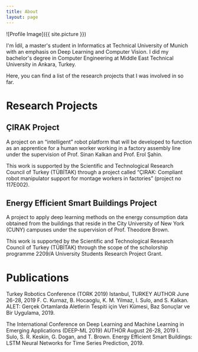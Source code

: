 ```yaml
---
title: About
layout: page
---
```

![Profile Image]({{ site.picture }})

<p>
I'm İdil, a master's student in Informatics at Technical University of Munich with an emphasis on Deep Learning and Computer Vision. I did my bachelor's degree in Computer Engineering at Middle East Technical University in Ankara, Turkey. 
</p>
<!--
<p>
Last summer, I was a Computer Vision research intern at the Image Lab of Middle East Technical University. I had worked on Generative Adversarial Networks and MobileNets. After that, I took a graduate course named "Deep Learning: Methods and Applications". 
</p>
-->
<p>
  Here, you can find a list of the research projects that I was involved in so far.
</p>
<p>
  
 </p>
<h1> Research Projects </h1>
  <h2> ÇIRAK Project </h2>
  <p>
  A project on an “intelligent” robot platform that will be developed to function as an apprentice for a human worker working in a factory assembly line under the supervision of Prof. Sinan Kalkan and Prof. Erol Şahin.
  </p>
  <p>
  This work is supported by the Scientific and Technological Research Council of Turkey (TÜBİTAK) through a project called “ÇIRAK: Compliant robot manipulator support for montage workers in factories” (project no 117E002).
  </p>
  
  <h2> Energy Efficient Smart Buildings Project </h2>
  <p>
  A project to apply deep learning methods on the energy consumption data obtained from the buildings that reside in the City University of New York (CUNY) campuses under the supervision of Prof. Theodore Brown.
  </p>
  <p>
  This work is supported by the Scientific and Technological Research Council of Turkey (TÜBİTAK) through the scope of the scholorship programme 2209/A University Students Research Project Grant.
  </p>

<h1> Publications </h1>
  <p>
Turkey Robotics Conference (TORK 2019) Istanbul, TURKEY AUTHOR June 26-28, 2019 F. C. Kurnaz, B. Hocaoglu, K. M. Yilmaz, I. Sulo, and S. Kalkan. ALET: Gerçek Ortamlarda Aletlerin Tespiti için Veri Kümesi, Baz Sonuçlar ve Bir Uygulama, 2019.
   </p>
   <p>
 The International Conference on Deep Learning and Machine Learning in
Emerging Applications (DEEP-ML 2019)
AUTHOR August 26-28, 2019 I. Sulo, S. R. Keskin, G. Dogan, and T. Brown. Energy Efficient Smart Buildings: LSTM Neural Networks for Time Series Prediction, 2019.
    </p>
